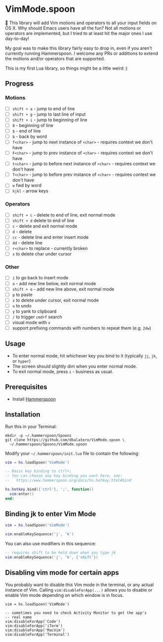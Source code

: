 # VimMode.spoon

🚀 This library will add Vim motions and operators to all your input fields on
OS X. Why should Emacs users have all the fun? Not all motions or operators
are implemented, but I tried to at least hit the major ones I use day-to-day!

My goal was to make this library fairly easy to drop in, even if you aren't
currently running Hammerspoon. I welcome any PRs or additions to extend
the motions and/or operators that are supported.

This is my first Lua library, so things might be a little weird :)

## Progress

### Motions

- [ ] `shift + a` - jump to end of line
- [ ] `shift + g` - jump to last line of input
- [ ] `shift + i` - jump to beginning of line
- [ ] `0` - beginning of line
- [ ] `$` - end of line
- [ ] `b` - back by word
- [ ] `f<char>` - jump to next instance of `<char>` - requires context we don't have
- [ ] `F<char>` - jump to prev instance of `<char>` - requires context we don't have
- [ ] `t<char>` - jump to before next instance of `<char>` - requires context we don't have
- [ ] `T<char>` - jump to before prev instance of `<char>` - requires context we don't have
- [ ] `w` fwd by word
- [ ] `hjkl` - arrow keys

### Operators

- [ ] `shift + c` - delete to end of line, exit normal mode
- [ ] `shift + d` delete to end of line
- [ ] `c` - delete and exit normal mode
- [ ] `d` - delete
- [ ] `cc` - delete line and enter insert mode
- [ ] `dd` - delete line
- [ ] `r<char>` to replace - currently broken
- [ ] `x` to delete char under cursor

### Other

- [ ] `i` to go back to insert mode
- [ ] `o` - add new line below, exit normal mode
- [ ] `shift + o` - add new line above, exit normal mode
- [ ] `p` to paste
- [ ] `s` to delete under cursor, exit normal mode
- [ ] `u` to undo
- [ ] `y` to yank to clipboard
- [ ] `/` to trigger `cmd+f` search
- [ ] visual mode with `v`
- [ ] support prefixing commands with numbers to repeat them (e.g. `2dw`)

## Usage

* To enter normal mode, hit whichever key you bind to it (typically `jj`, `jk`, or `hyper`)
* The screen should slightly dim when you enter normal mode.
* To exit normal mode, press `i` - business as usual.

## Prerequisites

* Install [Hammerspoon](http://www.hammerspoon.org/go/)

## Installation

Run this in your Terminal:

```
mkdir -p ~/.hammerspoon/Spoons
git clone https://github.com/dbalatero/VimMode.spoon \
  ~/.hammerspoon/Spoons/VimMode.spoon
```

Modify your `~/.hammerspoon/init.lua` file to contain the following:

```lua
vim = hs.loadSpoon('VimMode')

-- Basic key binding to ctrl+;
-- You can choose any key binding you want here, see:
--   https://www.hammerspoon.org/docs/hs.hotkey.html#bind

hs.hotkey.bind({'ctrl'}, ';', function()
  vim:enter()
end)
```

## Binding jk to enter Vim Mode

```lua
vim = hs.loadSpoon('VimMode')

vim:enableKeySequence('j', 'k')
```

You can also use modifiers in this sequence:

```lua
-- requires shift to be held down when you type jk
vim:enableKeySequence('j', 'k', {'shift'})
```

## Disabling vim mode for certain apps

You probably want to disable this Vim mode in the terminal, or any actual
instance of Vim. Calling `vim:disableForApp(...)` allows you to disable or
enable Vim mode depending on which window is in focus.

```
vim = hs.loadSpoon('VimMode')

-- sometimes you need to check Activity Monitor to get the app's
-- real name
vim:disableForApp('Code')
vim:disableForApp('iTerm')
vim:disableForApp('MacVim')
vim:disableForApp('Terminal')
```
